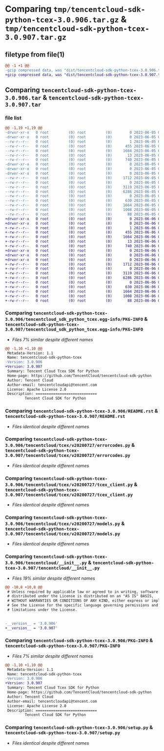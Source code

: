 # Comparing `tmp/tencentcloud-sdk-python-tcex-3.0.906.tar.gz` & `tmp/tencentcloud-sdk-python-tcex-3.0.907.tar.gz`

## filetype from file(1)

```diff
@@ -1 +1 @@
-gzip compressed data, was "dist/tencentcloud-sdk-python-tcex-3.0.906.tar", last modified: Mon Jun  5 00:43:00 2023, max compression
+gzip compressed data, was "dist/tencentcloud-sdk-python-tcex-3.0.907.tar", last modified: Tue Jun  6 02:35:29 2023, max compression
```

## Comparing `tencentcloud-sdk-python-tcex-3.0.906.tar` & `tencentcloud-sdk-python-tcex-3.0.907.tar`

### file list

```diff
@@ -1,19 +1,19 @@
-drwxr-xr-x   0 root         (0) root         (0)        0 2023-06-05 00:43:00.000000 tencentcloud-sdk-python-tcex-3.0.906/
-drwxr-xr-x   0 root         (0) root         (0)        0 2023-06-05 00:43:00.000000 tencentcloud-sdk-python-tcex-3.0.906/tencentcloud_sdk_python_tcex.egg-info/
--rw-r--r--   0 root         (0) root         (0)        1 2023-06-05 00:43:00.000000 tencentcloud-sdk-python-tcex-3.0.906/tencentcloud_sdk_python_tcex.egg-info/dependency_links.txt
--rw-r--r--   0 root         (0) root         (0)      455 2023-06-05 00:43:00.000000 tencentcloud-sdk-python-tcex-3.0.906/tencentcloud_sdk_python_tcex.egg-info/SOURCES.txt
--rw-r--r--   0 root         (0) root         (0)     1664 2023-06-05 00:43:00.000000 tencentcloud-sdk-python-tcex-3.0.906/tencentcloud_sdk_python_tcex.egg-info/PKG-INFO
--rw-r--r--   0 root         (0) root         (0)       13 2023-06-05 00:43:00.000000 tencentcloud-sdk-python-tcex-3.0.906/tencentcloud_sdk_python_tcex.egg-info/top_level.txt
--rw-r--r--   0 root         (0) root         (0)      740 2023-06-05 00:43:00.000000 tencentcloud-sdk-python-tcex-3.0.906/README.rst
-drwxr-xr-x   0 root         (0) root         (0)        0 2023-06-05 00:43:00.000000 tencentcloud-sdk-python-tcex-3.0.906/tencentcloud/
-drwxr-xr-x   0 root         (0) root         (0)        0 2023-06-05 00:43:00.000000 tencentcloud-sdk-python-tcex-3.0.906/tencentcloud/tcex/
-drwxr-xr-x   0 root         (0) root         (0)        0 2023-06-05 00:43:00.000000 tencentcloud-sdk-python-tcex-3.0.906/tencentcloud/tcex/v20200727/
--rw-r--r--   0 root         (0) root         (0)     1712 2023-06-05 00:43:00.000000 tencentcloud-sdk-python-tcex-3.0.906/tencentcloud/tcex/v20200727/errorcodes.py
--rw-r--r--   0 root         (0) root         (0)        0 2023-06-05 00:43:00.000000 tencentcloud-sdk-python-tcex-3.0.906/tencentcloud/tcex/v20200727/__init__.py
--rw-r--r--   0 root         (0) root         (0)     3119 2023-06-05 00:43:00.000000 tencentcloud-sdk-python-tcex-3.0.906/tencentcloud/tcex/v20200727/tcex_client.py
--rw-r--r--   0 root         (0) root         (0)     6286 2023-06-05 00:43:00.000000 tencentcloud-sdk-python-tcex-3.0.906/tencentcloud/tcex/v20200727/models.py
--rw-r--r--   0 root         (0) root         (0)        0 2023-06-05 00:43:00.000000 tencentcloud-sdk-python-tcex-3.0.906/tencentcloud/tcex/__init__.py
--rw-r--r--   0 root         (0) root         (0)      630 2023-06-05 00:43:00.000000 tencentcloud-sdk-python-tcex-3.0.906/tencentcloud/__init__.py
--rw-r--r--   0 root         (0) root         (0)     1664 2023-06-05 00:43:00.000000 tencentcloud-sdk-python-tcex-3.0.906/PKG-INFO
--rw-r--r--   0 root         (0) root         (0)     1008 2023-06-05 00:43:00.000000 tencentcloud-sdk-python-tcex-3.0.906/setup.py
--rw-r--r--   0 root         (0) root         (0)       88 2023-06-05 00:43:00.000000 tencentcloud-sdk-python-tcex-3.0.906/setup.cfg
+drwxr-xr-x   0 root         (0) root         (0)        0 2023-06-06 02:35:29.000000 tencentcloud-sdk-python-tcex-3.0.907/
+drwxr-xr-x   0 root         (0) root         (0)        0 2023-06-06 02:35:29.000000 tencentcloud-sdk-python-tcex-3.0.907/tencentcloud_sdk_python_tcex.egg-info/
+-rw-r--r--   0 root         (0) root         (0)        1 2023-06-06 02:35:29.000000 tencentcloud-sdk-python-tcex-3.0.907/tencentcloud_sdk_python_tcex.egg-info/dependency_links.txt
+-rw-r--r--   0 root         (0) root         (0)      455 2023-06-06 02:35:29.000000 tencentcloud-sdk-python-tcex-3.0.907/tencentcloud_sdk_python_tcex.egg-info/SOURCES.txt
+-rw-r--r--   0 root         (0) root         (0)     1664 2023-06-06 02:35:29.000000 tencentcloud-sdk-python-tcex-3.0.907/tencentcloud_sdk_python_tcex.egg-info/PKG-INFO
+-rw-r--r--   0 root         (0) root         (0)       13 2023-06-06 02:35:29.000000 tencentcloud-sdk-python-tcex-3.0.907/tencentcloud_sdk_python_tcex.egg-info/top_level.txt
+-rw-r--r--   0 root         (0) root         (0)      740 2023-06-06 02:35:29.000000 tencentcloud-sdk-python-tcex-3.0.907/README.rst
+drwxr-xr-x   0 root         (0) root         (0)        0 2023-06-06 02:35:29.000000 tencentcloud-sdk-python-tcex-3.0.907/tencentcloud/
+drwxr-xr-x   0 root         (0) root         (0)        0 2023-06-06 02:35:29.000000 tencentcloud-sdk-python-tcex-3.0.907/tencentcloud/tcex/
+drwxr-xr-x   0 root         (0) root         (0)        0 2023-06-06 02:35:29.000000 tencentcloud-sdk-python-tcex-3.0.907/tencentcloud/tcex/v20200727/
+-rw-r--r--   0 root         (0) root         (0)     1712 2023-06-06 02:35:29.000000 tencentcloud-sdk-python-tcex-3.0.907/tencentcloud/tcex/v20200727/errorcodes.py
+-rw-r--r--   0 root         (0) root         (0)        0 2023-06-06 02:35:29.000000 tencentcloud-sdk-python-tcex-3.0.907/tencentcloud/tcex/v20200727/__init__.py
+-rw-r--r--   0 root         (0) root         (0)     3119 2023-06-06 02:35:29.000000 tencentcloud-sdk-python-tcex-3.0.907/tencentcloud/tcex/v20200727/tcex_client.py
+-rw-r--r--   0 root         (0) root         (0)     6286 2023-06-06 02:35:29.000000 tencentcloud-sdk-python-tcex-3.0.907/tencentcloud/tcex/v20200727/models.py
+-rw-r--r--   0 root         (0) root         (0)        0 2023-06-06 02:35:29.000000 tencentcloud-sdk-python-tcex-3.0.907/tencentcloud/tcex/__init__.py
+-rw-r--r--   0 root         (0) root         (0)      630 2023-06-06 02:35:29.000000 tencentcloud-sdk-python-tcex-3.0.907/tencentcloud/__init__.py
+-rw-r--r--   0 root         (0) root         (0)     1664 2023-06-06 02:35:29.000000 tencentcloud-sdk-python-tcex-3.0.907/PKG-INFO
+-rw-r--r--   0 root         (0) root         (0)     1008 2023-06-06 02:35:29.000000 tencentcloud-sdk-python-tcex-3.0.907/setup.py
+-rw-r--r--   0 root         (0) root         (0)       88 2023-06-06 02:35:29.000000 tencentcloud-sdk-python-tcex-3.0.907/setup.cfg
```

### Comparing `tencentcloud-sdk-python-tcex-3.0.906/tencentcloud_sdk_python_tcex.egg-info/PKG-INFO` & `tencentcloud-sdk-python-tcex-3.0.907/tencentcloud_sdk_python_tcex.egg-info/PKG-INFO`

 * *Files 7% similar despite different names*

```diff
@@ -1,10 +1,10 @@
 Metadata-Version: 1.1
 Name: tencentcloud-sdk-python-tcex
-Version: 3.0.906
+Version: 3.0.907
 Summary: Tencent Cloud Tcex SDK for Python
 Home-page: https://github.com/TencentCloud/tencentcloud-sdk-python
 Author: Tencent Cloud
 Author-email: tencentcloudapi@tencent.com
 License: Apache License 2.0
 Description: ============================
         Tencent Cloud SDK for Python
```

### Comparing `tencentcloud-sdk-python-tcex-3.0.906/README.rst` & `tencentcloud-sdk-python-tcex-3.0.907/README.rst`

 * *Files identical despite different names*

### Comparing `tencentcloud-sdk-python-tcex-3.0.906/tencentcloud/tcex/v20200727/errorcodes.py` & `tencentcloud-sdk-python-tcex-3.0.907/tencentcloud/tcex/v20200727/errorcodes.py`

 * *Files identical despite different names*

### Comparing `tencentcloud-sdk-python-tcex-3.0.906/tencentcloud/tcex/v20200727/tcex_client.py` & `tencentcloud-sdk-python-tcex-3.0.907/tencentcloud/tcex/v20200727/tcex_client.py`

 * *Files identical despite different names*

### Comparing `tencentcloud-sdk-python-tcex-3.0.906/tencentcloud/tcex/v20200727/models.py` & `tencentcloud-sdk-python-tcex-3.0.907/tencentcloud/tcex/v20200727/models.py`

 * *Files identical despite different names*

### Comparing `tencentcloud-sdk-python-tcex-3.0.906/tencentcloud/__init__.py` & `tencentcloud-sdk-python-tcex-3.0.907/tencentcloud/__init__.py`

 * *Files 19% similar despite different names*

```diff
@@ -10,8 +10,8 @@
 # Unless required by applicable law or agreed to in writing, software
 # distributed under the License is distributed on an "AS IS" BASIS,
 # WITHOUT WARRANTIES OR CONDITIONS OF ANY KIND, either express or implied.
 # See the License for the specific language governing permissions and
 # limitations under the License.
 
 
-__version__ = '3.0.906'
+__version__ = '3.0.907'
```

### Comparing `tencentcloud-sdk-python-tcex-3.0.906/PKG-INFO` & `tencentcloud-sdk-python-tcex-3.0.907/PKG-INFO`

 * *Files 7% similar despite different names*

```diff
@@ -1,10 +1,10 @@
 Metadata-Version: 1.1
 Name: tencentcloud-sdk-python-tcex
-Version: 3.0.906
+Version: 3.0.907
 Summary: Tencent Cloud Tcex SDK for Python
 Home-page: https://github.com/TencentCloud/tencentcloud-sdk-python
 Author: Tencent Cloud
 Author-email: tencentcloudapi@tencent.com
 License: Apache License 2.0
 Description: ============================
         Tencent Cloud SDK for Python
```

### Comparing `tencentcloud-sdk-python-tcex-3.0.906/setup.py` & `tencentcloud-sdk-python-tcex-3.0.907/setup.py`

 * *Files identical despite different names*

